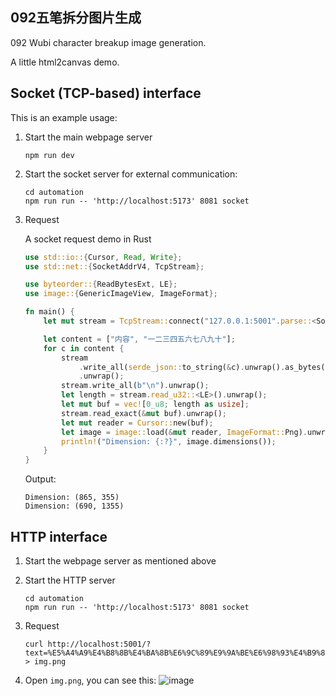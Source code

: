 092五笔拆分图片生成
---
092 Wubi character breakup image generation.

A little html2canvas demo.

## Socket (TCP-based) interface
This is an example usage:

1. Start the main webpage server

   ```shell
   npm run dev
   ```
2. Start the socket server for external communication:

   ```shell
   cd automation
   npm run run -- 'http://localhost:5173' 8081 socket
   ```
3. Request

   A socket request demo in Rust
   ```rust
   use std::io::{Cursor, Read, Write};
   use std::net::{SocketAddrV4, TcpStream};
   
   use byteorder::{ReadBytesExt, LE};
   use image::{GenericImageView, ImageFormat};
   
   fn main() {
       let mut stream = TcpStream::connect("127.0.0.1:5001".parse::<SocketAddrV4>().unwrap()).unwrap();
   
       let content = ["内容", "一二三四五六七八九十"];
       for c in content {
           stream
               .write_all(serde_json::to_string(&c).unwrap().as_bytes())
               .unwrap();
           stream.write_all(b"\n").unwrap();
           let length = stream.read_u32::<LE>().unwrap();
           let mut buf = vec![0_u8; length as usize];
           stream.read_exact(&mut buf).unwrap();
           let mut reader = Cursor::new(buf);
           let image = image::load(&mut reader, ImageFormat::Png).unwrap();
           println!("Dimension: {:?}", image.dimensions());
       }
   }
   ```
   Output:
   ```
   Dimension: (865, 355)
   Dimension: (690, 1355)
   ```

## HTTP interface
1. Start the webpage server as mentioned above
2. Start the HTTP server

   ```console
   cd automation
   npm run run -- 'http://localhost:5173' 8081 socket
   ```
3. Request
   ```console
   curl http://localhost:5001/?text=%E5%A4%A9%E4%B8%8B%E4%BA%8B%E6%9C%89%E9%9A%BE%E6%98%93%E4%B9%8E%EF%BC%9F > img.png
   ```
4. Open `img.png`, you can see this:
   ![image](https://github.com/bczhc/092-breakup-generate-image/assets/49330580/edaf27a4-e66d-4f6e-8ed4-b251c8bc8279)
